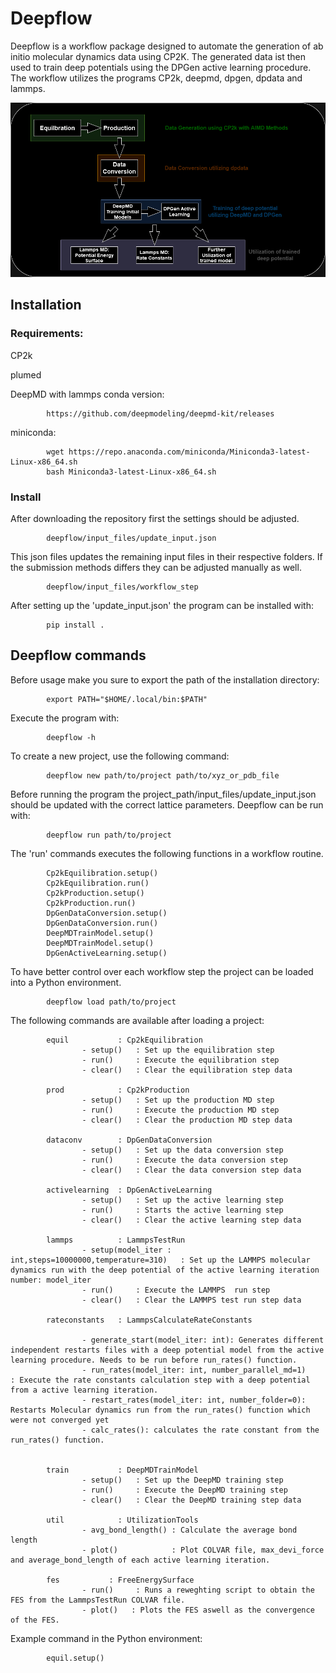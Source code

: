 # Deepflow

Deepflow is a workflow package designed to automate the generation of ab initio molecular dynamics data using CP2K. The generated data ist then used to train deep potentials using the DPGen active learning procedure. The workflow utilizes the programs CP2k, deepmd, dpgen, dpdata and lammps.

![](workflow.png)

## Installation

### Requirements:

CP2k

plumed

DeepMD with lammps conda version:     
            
            https://github.com/deepmodeling/deepmd-kit/releases

miniconda:  
            
            wget https://repo.anaconda.com/miniconda/Miniconda3-latest-Linux-x86_64.sh
            bash Miniconda3-latest-Linux-x86_64.sh

### Install
After downloading the repository first the settings should be adjusted. 

            deepflow/input_files/update_input.json

This json files updates the remaining input files in their respective folders.
If the submission methods differs they can be adjusted manually as well.

            deepflow/input_files/workflow_step

After setting up the 'update_input.json' the program can be installed with:

            pip install .

## Deepflow commands

Before usage make you sure to export the path of the installation directory:

            export PATH="$HOME/.local/bin:$PATH"

Execute the program with:

            deepflow -h

To create a new project, use the following command:

            deepflow new path/to/project path/to/xyz_or_pdb_file
          
Before running the program the project_path/input_files/update_input.json should be updated with the correct lattice parameters.
Deepflow can be run with:

            deepflow run path/to/project

The 'run' commands executes the following functions in a workflow routine. 

            Cp2kEquilibration.setup()
            Cp2kEquilibration.run()
            Cp2kProduction.setup()
            Cp2kProduction.run()
            DpGenDataConversion.setup()
            DpGenDataConversion.run()
            DeepMDTrainModel.setup()
            DeepMDTrainModel.setup()
            DpGenActiveLearning.setup()
            
            

To have better control over each workflow step the project can be loaded into a Python environment.

            deepflow load path/to/project

The following commands are available after loading a project:

            equil           : Cp2kEquilibration
                    - setup()   : Set up the equilibration step
                    - run()     : Execute the equilibration step
                    - clear()   : Clear the equilibration step data

            prod            : Cp2kProduction
                    - setup()   : Set up the production MD step
                    - run()     : Execute the production MD step
                    - clear()   : Clear the production MD step data

            dataconv        : DpGenDataConversion
                    - setup()   : Set up the data conversion step
                    - run()     : Execute the data conversion step
                    - clear()   : Clear the data conversion step data

            activelearning  : DpGenActiveLearning
                    - setup()   : Set up the active learning step
                    - run()     : Starts the active learning step
                    - clear()   : Clear the active learning step data

            lammps          : LammpsTestRun
                    - setup(model_iter : int,steps=10000000,temperature=310)   : Set up the LAMMPS molecular dynamics run with the deep potential of the active learning iteration number: model_iter
                    - run()     : Execute the LAMMPS  run step
                    - clear()   : Clear the LAMMPS test run step data

            rateconstants   : LammpsCalculateRateConstants

                    - generate_start(model_iter: int): Generates different independent restarts files with a deep potential model from the active learning procedure. Needs to be run before run_rates() function.
                    - run_rates(model_iter: int, number_parallel_md=1)     : Execute the rate constants calculation step with a deep potential from a active learning iteration.
                    - restart_rates(model_iter: int, number_folder=0): Restarts Molecular dynamics run from the run_rates() function which were not converged yet
                    - calc_rates(): calculates the rate constant from the run_rates() function. 


            train           : DeepMDTrainModel
                    - setup()   : Set up the DeepMD training step
                    - run()     : Execute the DeepMD training step
                    - clear()   : Clear the DeepMD training step data

            util            : UtilizationTools
                    - avg_bond_length() : Calculate the average bond length
                    - plot()            : Plot COLVAR file, max_devi_force and average_bond_length of each active learning iteration.

            fes           : FreeEnergySurface
                    - run()     : Runs a reweghting script to obtain the FES from the LammpsTestRun COLVAR file.
                    - plot()   : Plots the FES aswell as the convergence of the FES.

Example command in the Python environment:

            equil.setup()
